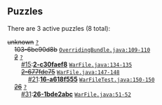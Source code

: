 ## Puzzles

There are 3 active puzzles (8 total):


<del>unknown</del> [`?`](../master/?)<br/>
&nbsp;&nbsp;&nbsp;&nbsp;<del>103-6be90d8b</del> [`OverridingBundle.java:109-110`](../master/src/main/java/com/jcabi/beanstalk/maven/plugin/OverridingBundle.java#L109-L110)<br/>
&nbsp;&nbsp;&nbsp;&nbsp;[<del>2</del>](https://github.com/jcabi/jcabi-beanstalk-maven-plugin/issues/2) [`?`](../master/?)<br/>
&nbsp;&nbsp;&nbsp;&nbsp;&nbsp;&nbsp;&nbsp;&nbsp;[#15](https://github.com/jcabi/jcabi-beanstalk-maven-plugin/issues/15):[**2-c30faef8**](https://github.com/jcabi/jcabi-beanstalk-maven-plugin/issues/15) [`WarFile.java:134-135`](../master/src/main/java/com/jcabi/beanstalk/maven/plugin/WarFile.java#L134-L135)<br/>
&nbsp;&nbsp;&nbsp;&nbsp;&nbsp;&nbsp;&nbsp;&nbsp;[<del>2-677fde75</del>](https://github.com/jcabi/jcabi-beanstalk-maven-plugin/issues/16) [`WarFile.java:147-148`](../master/src/main/java/com/jcabi/beanstalk/maven/plugin/WarFile.java#L147-L148)<br/>
&nbsp;&nbsp;&nbsp;&nbsp;&nbsp;&nbsp;&nbsp;&nbsp;&nbsp;&nbsp;&nbsp;&nbsp;[#21](https://github.com/jcabi/jcabi-beanstalk-maven-plugin/issues/21):[**16-a618f555**](https://github.com/jcabi/jcabi-beanstalk-maven-plugin/issues/21) [`WarFileTest.java:150-150`](../master/src/test/java/com/jcabi/beanstalk/maven/plugin/WarFileTest.java#L150-L150)<br/>
&nbsp;&nbsp;&nbsp;&nbsp;[<del>26</del>](https://github.com/jcabi/jcabi-beanstalk-maven-plugin/issues/26) [`?`](../master/?)<br/>
&nbsp;&nbsp;&nbsp;&nbsp;&nbsp;&nbsp;&nbsp;&nbsp;[#31](https://github.com/jcabi/jcabi-beanstalk-maven-plugin/issues/31):[**26-1bde2abc**](https://github.com/jcabi/jcabi-beanstalk-maven-plugin/issues/31) [`WarFile.java:51-52`](../master/src/main/java/com/jcabi/beanstalk/maven/plugin/WarFile.java#L51-L52)<br/>